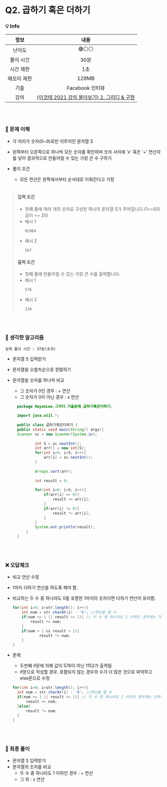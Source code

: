 # Q2. 곱하기 혹은 더하기

### 💡 Info

|   정보    |                                            내용                                             |
|:-------:|:-----------------------------------------------------------------------------------------:|
|   난이도   |                                           🟢⚪⚪                                            |
|  풀이 시간  |                                            30분                                            | 
|  시간 제한  |                                            1초                                             |
| 메모리 제한  |                                           128MB                                           |
|   기출    |                                       Facebook 인터뷰                                        |
| 강의 | [(이코테 2021 강의 몰아보기) 2. 그리디 & 구현](https://youtu.be/2zjoKjt97vQ?si=DqmU_OJd7Xi1x6GT&t=1128) |

<br>
<br>

### 💭 문제 이해
- 각 자리가 숫자(0~9)로만 이루어진 문자열 S
- 왼쪽부터 오른쪽으로 하나씩 모든 숫자를 확인하며 숫자 사이에 'x' 혹은 '+' 연산자를 넣어 결과적으로 만들어질 수 있는 가장 큰 수 구하기
- 풀이 조건
  - 모든 연산은 왼쪽에서부터 순서대로 이뤄진다고 가정
  
  <br>

> #### 입력 조건
> 
>  - 첫째 줄에 여러 개의 숫자로 구성된 하나의 문자열 S가 주어집니다.(1<=S의 길이 <= 20)
>  - 예시 1
>      ```
>      02984
>      ```
>  - 예시 2
>      ```
>      567
>      ```

> #### 출력 조건
>  
> - 첫째 줄에 만들어질 수 있는 가장 큰 수를 출력합니다.
> - 예시 1
>      ```
>      576
>      ```
> - 예시 2
>      ```
>      210
>      ```

<br>
<br>

### 💭 생각한 알고리즘
```실제 풀이 시간 : 37분(초과)```

- 문자열 S 입력받기
- 문자열을 오름차순으로 정렬하기
- 문자열을 숫자를 하나씩 비교
  - 그 숫자가 0인 경우 : + 연산
  - 그 숫자가 0이 아닌 경우 : x 연산

  ```java
    package HayanLee.그리디.기출문제.곱하기혹은더하기;

    import java.util.*;
    
    public class 곱하기혹은더하기 {
    public static void main(String[] args){
    Scanner sc = new Scanner(System.in);
    
            int S = sc.nextInt();
            int arr[] = new int[S];
            for(int i=0; i<S; i++){
                arr[i] = sc.nextInt();
            }
    
            Arrays.sort(arr);
    
            int result = 0;
    
            for(int i=0; i<S; i++){
                if(arr[i] == 0){
                    result += arr[i];
                }
                if(arr[i] != 0){
                    result *= arr[i];
                }
            }
            System.out.println(result);
        }
    }

  ```

<br>
<br>

### ❌ 오답체크
- 비교 연산 수정
- 1까지 더하기 연산을 하도록 해야 함.
- 비교하는 두 수 중 하나라도 0을 포함한 1까지의 숫자이면 더하기 연산이 유리함.
    ```java
    for(int i=0; i<str.length(); i++){
        int num = str.charAt(i) - '0'; //연산을 할 수
        if(num <= 1 || result <= 1){ // 두 수 중 하나라도 1 이하인 경우에는 더하기 연산!
            result += num;
        }
        if(num > 1 && result > 1){
                result *= num;
        }
  }
    ```
- 문제
  - 두번째 if문에 의해 값이 576이 아닌 1152가 출력됨
  - if문으로 작성할 경우, 포함되지 않는 경우의 수가 더 많은 것으로 파악하고 else문으로 수정

  ```java
  for(int i=0; i<str.length(); i++){
    int num = str.charAt(i) - '0'; //연산을 할 수
    if(num <= 1 || result <= 1){ // 두 수 중 하나라도 1 이하인 경우에는 더하기 연산!
        result += num;
    }else{
        result *= num;
    }
  }
  ```
<br>
<br>

### 💭 최종 풀이
- 문자열 S 입력받기
- 문자열의 숫자를 비교
  - 두 수 중 하나라도 1 이하인 경우 : + 연산
  - 그 외 : x 연산